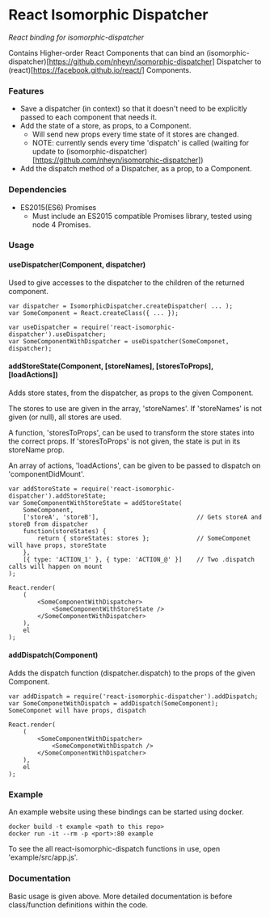# React Isomorphic Dispatcher
*React binding for isomorphic-dispatcher*

Contains Higher-order React Components that can bind an (isomorphic-dispatcher)[https://github.com/nheyn/isomorphic-dispatcher] Dispatcher to (react)[https://facebook.github.io/react/] Components.

### Features
* Save a dispatcher (in context) so that it doesn't need to be explicitly passed to each component that needs it.
* Add the state of a store, as props, to a Component.
	* Will send new props every time state of it stores are changed.
	* NOTE: currently sends every time 'dispatch' is called (waiting for update to (isomorphic-dispatcher)[https://github.com/nheyn/isomorphic-dispatcher])
* Add the dispatch method of a Dispatcher, as a prop, to a Component.

### Dependencies
* ES2015(ES6) Promises
	* Must include an ES2015 compatible Promises library, tested using node 4 Promises.

### Usage
#### useDispatcher(Component, dispatcher)
Used to give accesses to the dispatcher to the children of the returned component.
```
var dispatcher = IsomorphicDispatcher.createDispatcher( ... );
var SomeComponent = React.createClass({ ... });

var useDispatcher = require('react-isomorphic-dispatcher').useDispatcher;
var SomeComponentWithDispatcher = useDispatcher(SomeComponet, dispatcher);
```

#### addStoreState(Component, [storeNames], [storesToProps], [loadActions])
Adds store states, from the dispatcher, as props to the given Component.

The stores to use are given in the array, 'storeNames'.
If 'storeNames' is not given (or null), all stores are used.

A function, 'storesToProps', can be used to transform the store states into the correct props.
If 'storesToProps' is not given, the state is put in its storeName prop.

An array of actions, 'loadActions', can be given to be passed to dispatch on 'componentDidMount'.
```
var addStoreState = require('react-isomorphic-dispatcher').addStoreState;
var SomeComponentWithStoreState = addStoreState(
	SomeComponent,
	['storeA', 'storeB'],							// Gets storeA and storeB from dispatcher
	function(storeStates) {
		return { storeStates: stores };				// SomeComponet will have props, storeState
	},
	[{ type: 'ACTION_1' }, { type: 'ACTION_@' }]	// Two .dispatch calls will happen on mount
);

React.render(
	(
		<SomeComponentWithDispatcher>
			<SomeComponentWithStoreState />
		</SomeComponentWithDispatcher>
	),
	el
);
```

#### addDispatch(Component)
Adds the dispatch function (dispatcher.dispatch) to the props of the given Component.
```
var addDispatch = require('react-isomorphic-dispatcher').addDispatch;
var SomeComponetWithDispatch = addDispatch(SomeComponent); SomeComponet will have props, dispatch

React.render(
	(
		<SomeComponentWithDispatcher>
			<SomeComponetWithDispatch />
		</SomeComponentWithDispatcher>
	),
	el
);
```

### Example
An example website using these bindings can be started using docker.
```
docker build -t example <path to this repo>
docker run -it --rm -p <port>:80 example
```
To see the all react-isomorphic-dispatch functions in use, open 'example/src/app.js'.

### Documentation
Basic usage is given above. More detailed documentation is before class/function definitions within the code.

